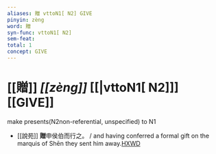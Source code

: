 ```yaml
---
aliases: 贈 vttoN1[ N2] GIVE
pinyin: zèng
word: 贈
syn-func: vttoN1[ N2]
sem-feat: 
total: 1
concept: GIVE 
---
```

# [[贈]] *[[zèng]]*  [[|vttoN1[ N2]]] [[GIVE]]
make presents(N2non-referential, unspecified) to N1
 - [[說苑]] **贈**申侯伯而行之。 / and having conferred a formal gift on the marquis of Shēn they sent him away.[HXWD](https://hxwd.org/textview.html?location=CH1a0907_CHANT_001-34a.18)
